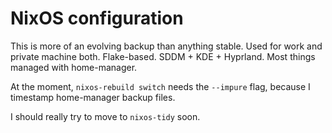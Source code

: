 # NixOS configuration

This is more of an evolving backup than anything stable.
Used for work and private machine both.
Flake-based.
SDDM + KDE + Hyprland.
Most things managed with home-manager.

At the moment, `nixos-rebuild switch` needs the `--impure` flag, because I timestamp home-manager backup files.

I should really try to move to `nixos-tidy` soon.
